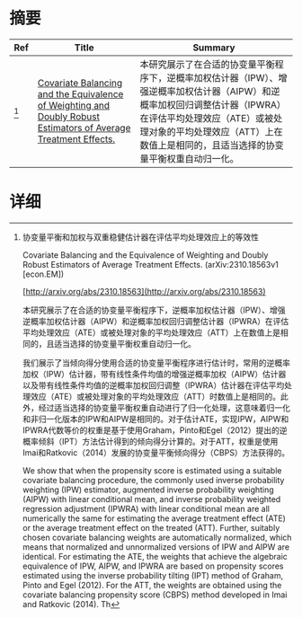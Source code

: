 # 摘要

| Ref | Title | Summary |
| --- | --- | --- |
| [^1] | [Covariate Balancing and the Equivalence of Weighting and Doubly Robust Estimators of Average Treatment Effects.](http://arxiv.org/abs/2310.18563) | 本研究展示了在合适的协变量平衡程序下，逆概率加权估计器（IPW）、增强逆概率加权估计器（AIPW）和逆概率加权回归调整估计器（IPWRA）在评估平均处理效应（ATE）或被处理对象的平均处理效应（ATT）上在数值上是相同的，且适当选择的协变量平衡权重自动归一化。 |

# 详细

[^1]: 协变量平衡和加权与双重稳健估计器在评估平均处理效应上的等效性

    Covariate Balancing and the Equivalence of Weighting and Doubly Robust Estimators of Average Treatment Effects. (arXiv:2310.18563v1 [econ.EM])

    [http://arxiv.org/abs/2310.18563](http://arxiv.org/abs/2310.18563)

    本研究展示了在合适的协变量平衡程序下，逆概率加权估计器（IPW）、增强逆概率加权估计器（AIPW）和逆概率加权回归调整估计器（IPWRA）在评估平均处理效应（ATE）或被处理对象的平均处理效应（ATT）上在数值上是相同的，且适当选择的协变量平衡权重自动归一化。

    

    我们展示了当倾向得分使用合适的协变量平衡程序进行估计时，常用的逆概率加权（IPW）估计器，带有线性条件均值的增强逆概率加权（AIPW）估计器以及带有线性条件均值的逆概率加权回归调整（IPWRA）估计器在评估平均处理效应（ATE）或被处理对象的平均处理效应（ATT）时数值上是相同的。此外，经过适当选择的协变量平衡权重自动进行了归一化处理，这意味着归一化和非归一化版本的IPW和AIPW是相同的。对于估计ATE，实现IPW，AIPW和IPWRA代数等价的权重是基于使用Graham，Pinto和Egel（2012）提出的逆概率倾斜（IPT）方法估计得到的倾向得分计算的。对于ATT，权重是使用Imai和Ratkovic（2014）发展的协变量平衡倾向得分（CBPS）方法获得的。

    We show that when the propensity score is estimated using a suitable covariate balancing procedure, the commonly used inverse probability weighting (IPW) estimator, augmented inverse probability weighting (AIPW) with linear conditional mean, and inverse probability weighted regression adjustment (IPWRA) with linear conditional mean are all numerically the same for estimating the average treatment effect (ATE) or the average treatment effect on the treated (ATT). Further, suitably chosen covariate balancing weights are automatically normalized, which means that normalized and unnormalized versions of IPW and AIPW are identical. For estimating the ATE, the weights that achieve the algebraic equivalence of IPW, AIPW, and IPWRA are based on propensity scores estimated using the inverse probability tilting (IPT) method of Graham, Pinto and Egel (2012). For the ATT, the weights are obtained using the covariate balancing propensity score (CBPS) method developed in Imai and Ratkovic (2014). Th
    

